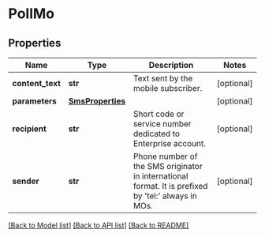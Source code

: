 # PollMo

## Properties
Name | Type | Description | Notes
------------ | ------------- | ------------- | -------------
**content_text** | **str** | Text sent by the mobile subscriber. | [optional] 
**parameters** | [**SmsProperties**](SmsProperties.md) |  | [optional] 
**recipient** | **str** | Short code or service number dedicated to Enterprise account. | [optional] 
**sender** | **str** | Phone number of the SMS originator in international format. It is prefixed by &#39;tel:&#39; always in MOs. | [optional] 

[[Back to Model list]](../README.md#documentation-for-models) [[Back to API list]](../README.md#documentation-for-api-endpoints) [[Back to README]](../README.md)



